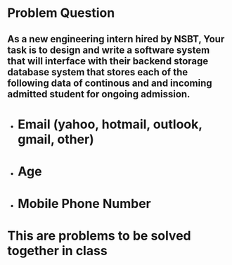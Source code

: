 # Problem Question

## As a new engineering intern hired by NSBT, Your task is to design and write a software system that will interface with their backend storage database system that stores each of the following data of continous and and incoming admitted student for ongoing admission.
  
* # Email (yahoo, hotmail, outlook, gmail, other)
* # Age
* # Mobile Phone Number


# This are problems to be solved together in class
